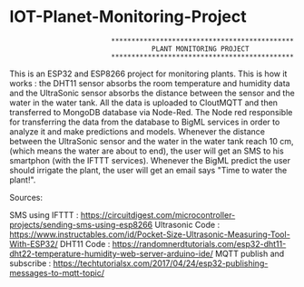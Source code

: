 # IOT-Planet-Monitoring-Project
   
                             ********************************************* 
                                       PLANT MONITORING PROJECT
                             ********************************************* 

   This is an ESP32 and ESP8266 project for monitoring plants.
   This is how it works : the DHT11 sensor absorbs the room temperature and humidity
   data and the UltraSonic sensor absorbs the distance between the sensor and the water
   in the water tank. All the data is uploaded to CloutMQTT and then transferred to MongoDB
   database via Node-Red.
   The Node red responsible for transferring the data from the database to BigML services 
   in order to analyze it and make predictions and models.
   Whenever the distance between the UltraSonic sensor and the water in the water tank reach 10 cm,
   (which means the water are about to end), the user will get an SMS to his smartphon (with the IFTTT services).
   Whenever the BigML predict the user should irrigate the plant, the user will get an email says 
   "Time to water the plant!". 
   
   Sources:
   
   SMS using IFTTT :          https://circuitdigest.com/microcontroller-projects/sending-sms-using-esp8266
   Ultrasonic Code :          https://www.instructables.com/id/Pocket-Size-Ultrasonic-Measuring-Tool-With-ESP32/
   DHT11 Code :               https://randomnerdtutorials.com/esp32-dht11-dht22-temperature-humidity-web-server-arduino-ide/
   MQTT publish and subscribe : https://techtutorialsx.com/2017/04/24/esp32-publishing-messages-to-mqtt-topic/
